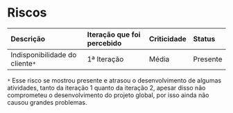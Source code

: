 # Riscos #

| **Descrição** | **Iteração que foi percebido** | **Criticidade** | **Status** |
|:--------------|:-------------------------------|:----------------|:-----------|
| Indisponibilidade do cliente`*` | 1ª Iteração                    | Média           | Presente   |


`*` Esse risco se mostrou presente e atrasou o desenvolvimento de algumas atividades, tanto da iteração 1 quanto da iteração 2, apesar disso não comprometeu o desenvolvimento do projeto global, por isso ainda não causou grandes problemas.
